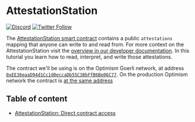# AttestationStation

[![Discord](https://img.shields.io/discord/667044843901681675.svg?color=768AD4&label=discord&logo=https%3A%2F%2Fdiscordapp.com%2Fassets%2F8c9701b98ad4372b58f13fd9f65f966e.svg)](https://discord-gateway.optimism.io)
[![Twitter Follow](https://img.shields.io/twitter/follow/optimismFND.svg?label=optimismFND&style=social)](https://twitter.com/optimismFND)

The [AttestationStation smart contract](https://github.com/ethereum-optimism/optimism/blob/8b392e9b613ea4ca0270c2dca24d3485b7454954/packages/contracts-periphery/contracts/universal/op-nft/AttestationStation.sol) contains a public `attestations` mapping that anyone can write to and read from. 
For more context on the AttestationStation visit the [overview in our developer documentation](https://community.optimism.io/docs/identity/).
In this tutorial you learn how to read, interpret, and write those attestations.

The contract we'll be using is on the Optimism Goerli network, at address [`0xEE36eaaD94d1Cc1d0eccaDb55C38bFfB6Be06C77`](https://goerli-explorer.optimism.io/address/0xEE36eaaD94d1Cc1d0eccaDb55C38bFfB6Be06C77).
On the production Optimism network the contract is [at the same address](https://explorer.optimism.io/address/0xEE36eaaD94d1Cc1d0eccaDb55C38bFfB6Be06C77)


## Table of content

- [AttestationStation: Direct contract access](contract-access/README.md)


